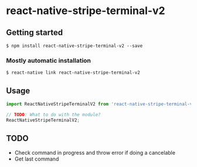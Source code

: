 # react-native-stripe-terminal-v2

## Getting started

`$ npm install react-native-stripe-terminal-v2 --save`

### Mostly automatic installation

`$ react-native link react-native-stripe-terminal-v2`

## Usage
```javascript
import ReactNativeStripeTerminalV2 from 'react-native-stripe-terminal-v2';

// TODO: What to do with the module?
ReactNativeStripeTerminalV2;
```

## TODO
- Check command in progress and throw error if doing a cancelable 
- Get last command
